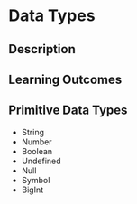 # Data Types

## Description

## Learning Outcomes

## Primitive Data Types

- String
- Number
- Boolean
- Undefined
- Null
- Symbol
- BigInt

